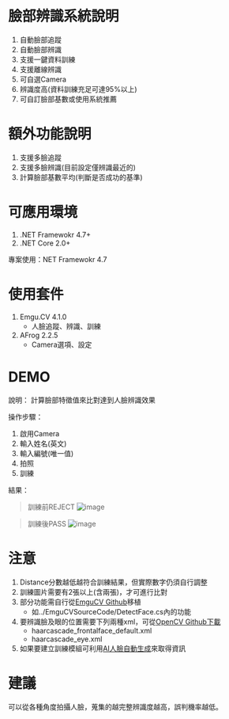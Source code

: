 
# 臉部辨識系統說明 #
1. 自動臉部追蹤
2. 自動臉部辨識
3. 支援一鍵資料訓練
4. 支援離線辨識
5. 可自選Camera
6. 辨識度高(資料訓練充足可達95%以上)
7. 可自訂臉部基數或使用系統推薦

# 額外功能說明 #
1. 支援多臉追蹤
2. 支援多臉辨識(目前設定僅辨識最近的)
3. 計算臉部基數平均(判斷是否成功的基準)

# 可應用環境 #
1. .NET Framewokr 4.7+
2. .NET Core 2.0+

專案使用：NET Framewokr 4.7

# 使用套件 #
1. Emgu.CV 4.1.0
   - 人臉追蹤、辨識、訓練 
2. AFrog 2.2.5
   - Camera選項、設定

# DEMO #
說明：
計算臉部特徵值來比對達到人臉辨識效果

操作步驟：
1. 啟用Camera 
2. 輸入姓名(英文)
3. 輸入編號(唯一值)
3. 拍照
4. 訓練

結果：

> 訓練前REJECT
![image](https://i.imgur.com/OKHXuGH.png)

> 訓練後PASS
![image](https://i.imgur.com/jzZH8uS.png)

# 注意 #
1. Distance分數越低越符合訓練結果，但實際數字仍須自行調整
2. 訓練圖片需要有2張以上(含兩張)，才可進行比對
3. 部分功能需自行從[EmguCV Github](https://github.com/emgucv/emgucv)移植
   - 如../EmguCVSourceCode/DetectFace.cs內的功能
4. 要辨識臉及眼的位置需要下列兩種xml，可從[OpenCV Github下載](https://github.com/opencv/opencv/tree/master/data/haarcascades)
   - haarcascade_frontalface_default.xml
   - haarcascade_eye.xml
5. 如果要建立訓練模組可利用[AI人臉自動生成](https://thispersondoesnotexist.com/)來取得資訊

# 建議 #
可以從各種角度拍攝人臉，蒐集的越完整辨識度越高，誤判機率越低。

